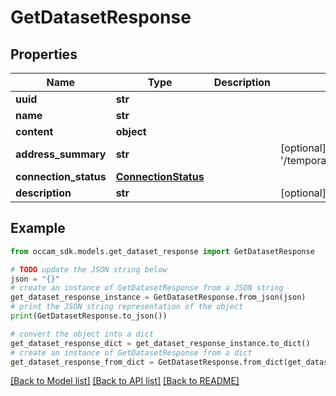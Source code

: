 # GetDatasetResponse


## Properties

Name | Type | Description | Notes
------------ | ------------- | ------------- | -------------
**uuid** | **str** |  | 
**name** | **str** |  | 
**content** | **object** |  | 
**address_summary** | **str** |  | [optional] [default to '/temporary/placeholder']
**connection_status** | [**ConnectionStatus**](ConnectionStatus.md) |  | 
**description** | **str** |  | [optional] 

## Example

```python
from occam_sdk.models.get_dataset_response import GetDatasetResponse

# TODO update the JSON string below
json = "{}"
# create an instance of GetDatasetResponse from a JSON string
get_dataset_response_instance = GetDatasetResponse.from_json(json)
# print the JSON string representation of the object
print(GetDatasetResponse.to_json())

# convert the object into a dict
get_dataset_response_dict = get_dataset_response_instance.to_dict()
# create an instance of GetDatasetResponse from a dict
get_dataset_response_from_dict = GetDatasetResponse.from_dict(get_dataset_response_dict)
```
[[Back to Model list]](../README.md#documentation-for-models) [[Back to API list]](../README.md#documentation-for-api-endpoints) [[Back to README]](../README.md)


